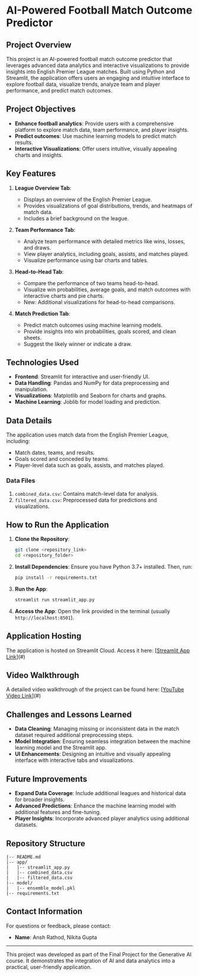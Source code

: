 # AI-Powered Football Match Outcome Predictor

## Project Overview
This project is an AI-powered football match outcome predictor that leverages advanced data analytics and interactive visualizations to provide insights into English Premier League matches. Built using Python and Streamlit, the application offers users an engaging and intuitive interface to explore football data, visualize trends, analyze team and player performance, and predict match outcomes.

## Project Objectives
- **Enhance football analytics**: Provide users with a comprehensive platform to explore match data, team performance, and player insights.
- **Predict outcomes**: Use machine learning models to predict match results.
- **Interactive Visualizations**: Offer users intuitive, visually appealing charts and insights.

## Key Features
1. **League Overview Tab**:
   - Displays an overview of the English Premier League.
   - Provides visualizations of goal distributions, trends, and heatmaps of match data.
   - Includes a brief background on the league.

2. **Team Performance Tab**:
   - Analyze team performance with detailed metrics like wins, losses, and draws.
   - View player analytics, including goals, assists, and matches played.
   - Visualize performance using bar charts and tables.

3. **Head-to-Head Tab**:
   - Compare the performance of two teams head-to-head.
   - Visualize win probabilities, average goals, and match outcomes with interactive charts and pie charts.
   - New: Additional visualizations for head-to-head comparisons.

4. **Match Prediction Tab**:
   - Predict match outcomes using machine learning models.
   - Provide insights into win probabilities, goals scored, and clean sheets.
   - Suggest the likely winner or indicate a draw.

## Technologies Used
- **Frontend**: Streamlit for interactive and user-friendly UI.
- **Data Handling**: Pandas and NumPy for data preprocessing and manipulation.
- **Visualizations**: Matplotlib and Seaborn for charts and graphs.
- **Machine Learning**: Joblib for model loading and prediction.

## Data Details
The application uses match data from the English Premier League, including:
- Match dates, teams, and results.
- Goals scored and conceded by teams.
- Player-level data such as goals, assists, and matches played.

### Data Files
1. `combined_data.csv`: Contains match-level data for analysis.
2. `filtered_data.csv`: Preprocessed data for predictions and visualizations.

## How to Run the Application
1. **Clone the Repository**:
   ```bash
   git clone <repository_link>
   cd <repository_folder>
   ```
2. **Install Dependencies**:
   Ensure you have Python 3.7+ installed. Then, run:
   ```bash
   pip install -r requirements.txt
   ```
3. **Run the App**:
   ```bash
   streamlit run streamlit_app.py
   ```
4. **Access the App**:
   Open the link provided in the terminal (usually `http://localhost:8501`).

## Application Hosting
The application is hosted on Streamlit Cloud. Access it here:
[[Streamlit App Link](https://aipowersportspredictor-7idugyvjukbwbotkyk6pjp.streamlit.app/)](#)

## Video Walkthrough
A detailed video walkthrough of the project can be found here:
[[YouTube Video Link](https://youtu.be/N25tWNJYFd4)](#)

## Challenges and Lessons Learned
- **Data Cleaning**: Managing missing or inconsistent data in the match dataset required additional preprocessing steps.
- **Model Integration**: Ensuring seamless integration between the machine learning model and the Streamlit app.
- **UI Enhancements**: Designing an intuitive and visually appealing interface with interactive tabs and visualizations.

## Future Improvements
- **Expand Data Coverage**: Include additional leagues and historical data for broader insights.
- **Advanced Predictions**: Enhance the machine learning model with additional features and fine-tuning.
- **Player Insights**: Incorporate advanced player analytics using additional datasets.

## Repository Structure
```
|-- README.md
|-- app/
|   |-- streamlit_app.py
|   |-- combined_data.csv
|   |-- filtered_data.csv
|-- model/
|   |-- ensemble_model.pkl
|-- requirements.txt
```

## Contact Information
For questions or feedback, please contact:
- **Name**: Ansh Rathod, Nikita Gupta

---

This project was developed as part of the Final Project for the Generative AI course. It demonstrates the integration of AI and data analytics into a practical, user-friendly application.

